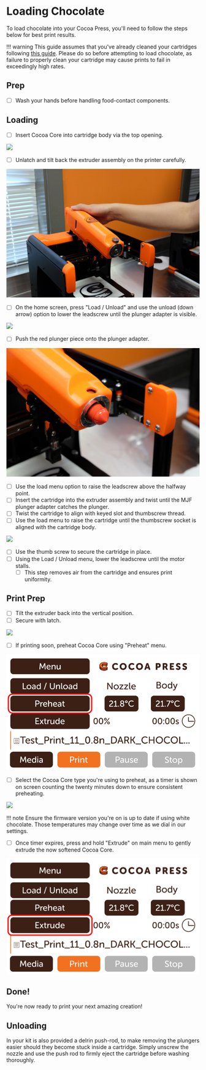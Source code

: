 # Loading Chocolate

To load chocolate into your Cocoa Press, you'll need to follow the steps below for best print results.

!!! warning
    This guide assumes that you've already cleaned your cartridges following [this guide](Cleaning.md).  Please do so before attempting to load chocolate, as failure to properly clean your cartridge may cause prints to fail in exceedingly high rates.

## Prep
 - [ ] Wash your hands before handling food-contact components.


## Loading
 - [ ] Insert Cocoa Core into cartridge body via the top opening.

  ![](../img/printer/loading/insertingchocolate.jpg)

 - [ ] Unlatch and tilt back the extruder assembly on the printer carefully.

  ![](../img/printer/loading/tiltback.jpg)

 - [ ] On the home screen, press "Load / Unload" and use the unload (down arrow) option to lower the leadscrew until the plunger adapter is visible.

 ![](../img/printer/loading/menuitem.jpg)

 - [ ] Push the red plunger piece onto the plunger adapter.

  ![](../img/printer/loading/plungerload.jpg)

 - [ ] Use the load menu option to raise the leadscrew above the halfway point.
 - [ ] Insert the cartridge into the extruder assembly and twist until the MJF plunger adapter catches the plunger. 
 - [ ] Twist the cartridge to align with keyed slot and thumbscrew thread.
 - [ ] Use the load menu to raise the cartridge until the thumbscrew socket is aligned with the cartridge body.  
 
 ![](../img/printer/loading/thumbscrew.jpg)

 - [ ] Use the thumb screw to secure the cartridge in place.
 - [ ] Using the Load / Unload menu, lower the leadscrew until the motor stalls.
    - [ ] This step removes air from the cartridge and ensures print uniformity.

## Print Prep
 - [ ] Tilt the extruder back into the vertical position.
 - [ ] Secure with latch.

 ![](../img/printer/loading/latch.jpg)

 - [ ] If printing soon, preheat Cocoa Core using "Preheat" menu.

 ![](../img/printer/preheat_menu.png)

 - [ ] Select the Cocoa Core type you're using to preheat, as a timer is shown on screen counting the twenty minutes down to ensure consistent preheating.

 ![](../img/printer/loading/preheattimer.jpg)

!!! note
    Ensure the firmware version you're on is up to date if using white chocolate. Those temperatures may change over time as we dial in our settings.

 - [ ] Once timer expires, press and hold "Extrude" on main menu to gently extrude the now softened Cocoa Core.

 ![](../img/printer/extrude_button_menu.png)
 
## Done!

You're now ready to print your next amazing creation!

## Unloading

In your kit is also provided a delrin push-rod, to make removing the plungers easier should they become stuck inside a cartridge.  Simply unscrew the nozzle and use the push rod to firmly eject the cartridge before washing thoroughly.